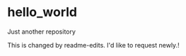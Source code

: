 # hello_world
Just another repository

This is changed by readme-edits.
I'd like to request newly.!
